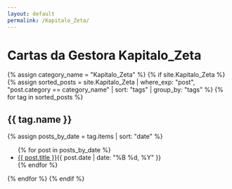 ```yaml
---
layout: default
permalink: /Kapitalo_Zeta/
---
```


<h1>Cartas da Gestora Kapitalo_Zeta</h1>
{% assign category_name = "Kapitalo_Zeta" %}
{% if site.Kapitalo_Zeta %}
{% assign sorted_posts = site.Kapitalo_Zeta | where_exp: "post", "post.category == category_name" | sort: "tags" | group_by: "tags" %}
{% for tag in sorted_posts %}
<h2>{{ tag.name }}</h2>
{% assign posts_by_date = tag.items | sort: "date" %}
<ul>
{% for post in posts_by_date %}
<li><a href="{{ post.url | relative_url }}">{{ post.title }}</a><span>{{ post.date | date: "%B %d, %Y" }}</span></li>
{% endfor %}
</ul>
{% endfor %}
{% endif %}
